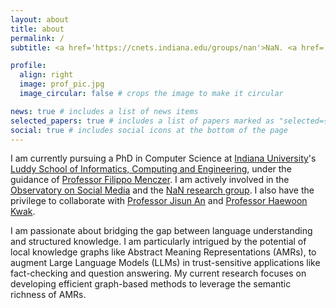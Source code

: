 ```yaml
---
layout: about
title: about
permalink: /
subtitle: <a href='https://cnets.indiana.edu/groups/nan'>NaN. <a href='https://osome.iu.edu/'>OSoMe. <a href='https://luddy.indiana.edu/index.html'>Luddy</a>. <a href='https://www.iu.edu/'>IU</a>.

profile:
  align: right
  image: prof_pic.jpg
  image_circular: false # crops the image to make it circular

news: true # includes a list of news items
selected_papers: true # includes a list of papers marked as "selected={true}"
social: true # includes social icons at the bottom of the page
---
```


I am currently pursuing a PhD in Computer Science at [Indiana University](https://www.iu.edu/)'s [Luddy School of Informatics, Computing and Engineering](https://luddy.indiana.edu/index.html), under the guidance of [Professor Filippo Menczer](https://cnets.indiana.edu/fil). I am actively involved in the [Observatory on Social Media](https://osome.iu.edu/) and the [NaN research group](https://cnets.indiana.edu/groups/nan). I also have the privilege to collaborate with [Professor Jisun An](https://jisun.me/) and [Professor Haewoon Kwak](https://haewoon.io/).

I am passionate about bridging the gap between language understanding and structured knowledge. I am particularly intrigued by the potential of local knowledge graphs like Abstract Meaning Representations (AMRs), to augment Large Language Models (LLMs) in trust-sensitive applications like fact-checking and question answering. My current research focuses on developing efficient graph-based methods to leverage the semantic richness of AMRs.
